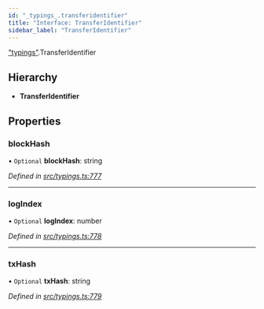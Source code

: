 ```yaml
---
id: "_typings_.transferidentifier"
title: "Interface: TransferIdentifier"
sidebar_label: "TransferIdentifier"
---
```


["typings"](../modules/_typings_.md).TransferIdentifier

## Hierarchy

* **TransferIdentifier**

## Properties

### blockHash

• `Optional` **blockHash**: string

*Defined in [src/typings.ts:777](https://github.com/trustlines-protocol/clientlib/blob/8b30ce1/src/typings.ts#L777)*

___

### logIndex

• `Optional` **logIndex**: number

*Defined in [src/typings.ts:778](https://github.com/trustlines-protocol/clientlib/blob/8b30ce1/src/typings.ts#L778)*

___

### txHash

• `Optional` **txHash**: string

*Defined in [src/typings.ts:779](https://github.com/trustlines-protocol/clientlib/blob/8b30ce1/src/typings.ts#L779)*
